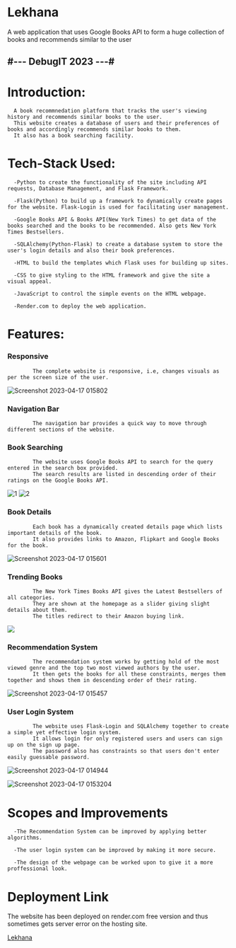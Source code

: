 # Lekhana
A web application that uses Google Books API to form a huge collection of books and recommends similar to the user

## #--- DebugIT 2023 ---#

# Introduction: 

      A book recommnedation platform that tracks the user's viewing history and recommends similar books to the user.
      This website creates a database of users and their preferences of books and accordingly recommends similar books to them.
      It also has a book searching facility.
      

# Tech-Stack Used:

      -Python to create the functionality of the site including API requests, Database Management, and Flask Framework.
      
      -Flask(Python) to build up a framework to dynamically create pages for the website. Flask-Login is used for facilitating user management.
      
      -Google Books API & Books API(New York Times) to get data of the books searched and the books to be recommended. Also gets New York Times Bestsellers.
      
      -SQLAlchemy(Python-Flask) to create a database system to store the user's login details and also their book preferences.
      
      -HTML to build the templates which Flask uses for building up sites.
      
      -CSS to give styling to the HTML framework and give the site a visual appeal.
      
      -JavaScript to control the simple events on the HTML webpage.
      
      -Render.com to deploy the web application.
      
# Features:

### Responsive
            The complete website is responsive, i.e, changes visuals as per the screen size of the user.
   ![Screenshot 2023-04-17 015802](https://user-images.githubusercontent.com/129510465/232340302-935305fb-4c77-4d44-9b32-d38a176627ff.png)

            
      
### Navigation Bar
            The navigation bar provides a quick way to move through different sections of the website.
         
### Book Searching
            The website uses Google Books API to search for the query entered in the search box provided.
            The search results are listed in descending order of their ratings on the Google Books API.
![1](https://user-images.githubusercontent.com/129510465/232381382-2cd316ac-9b25-49de-a86a-00929ee185d0.png)
![2](https://user-images.githubusercontent.com/129510465/232339734-7313a8c5-7fb3-4af1-a910-ffe6f115a797.png)

          
### Book Details
            Each book has a dynamically created details page which lists important details of the book.
            It also provides links to Amazon, Flipkart and Google Books for the book.
            
   ![Screenshot 2023-04-17 015601](https://user-images.githubusercontent.com/129510465/232340209-b3f1e300-648b-49d2-9a4e-e5482bdbaed1.png)

            
            
            
            
### Trending Books
            The New York Times Books API gives the Latest Bestsellers of all categories.
            They are shown at the homepage as a slider giving slight details about them.
            The titles redirect to their Amazon buying link.
   ![](https://user-images.githubusercontent.com/129510465/232339741-d3d03dcf-9cf5-4838-b76d-c0f883cc633f.png)

            
### Recommendation System
            The recommendation system works by getting hold of the most viewed genre and the top two most viewed authors by the user.
            It then gets the books for all these constraints, merges them together and shows them in descending order of their rating.
             
   ![Screenshot 2023-04-17 015457](https://user-images.githubusercontent.com/129510465/232340141-3fbd7fbf-3a4b-44c6-bbb6-e0d39ddc1769.png)

            
            
### User Login System
            The website uses Flask-Login and SQLAlchemy together to create a simple yet effective login system.
            It allows login for only registered users and users can sign up on the sign up page.
            The password also has constraints so that users don't enter easily guessable password.
            
   ![Screenshot 2023-04-17 014944](https://user-images.githubusercontent.com/129510465/232339884-83a12200-ec28-4319-9503-212833fc320f.png)            

![Screenshot 2023-04-17 015320](https://user-images.githubusercontent.com/129510465/232340073-74067f31-a8cd-4736-8b16-f9cb4f2d4a34.png)4



# Scopes and Improvements
      
      -The Recommendation System can be improved by applying better algorithms.
      
      -The user login system can be improved by making it more secure.
      
      -The design of the webpage can be worked upon to give it a more proffessional look.
      

# Deployment Link

The website has been deployed on render.com free version and thus sometimes gets server error on the hosting site.

[Lekhana](https://lekhana.onrender.com/)
      
